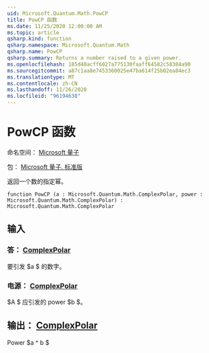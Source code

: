 ```yaml
---
uid: Microsoft.Quantum.Math.PowCP
title: PowCP 函数
ms.date: 11/25/2020 12:00:00 AM
ms.topic: article
qsharp.kind: function
qsharp.namespace: Microsoft.Quantum.Math
qsharp.name: PowCP
qsharp.summary: Returns a number raised to a given power.
ms.openlocfilehash: 185d40acff6027a775130faaff64582c58384a90
ms.sourcegitcommit: a87c1aa8e7453360025e47ba614f25b02ea84ec3
ms.translationtype: MT
ms.contentlocale: zh-CN
ms.lasthandoff: 11/26/2020
ms.locfileid: "96194638"
---
```

# <a name="powcp-function"></a>PowCP 函数

命名空间： [Microsoft 量子](xref:Microsoft.Quantum.Math)

包： [Microsoft 量子. 标准版](https://nuget.org/packages/Microsoft.Quantum.Standard)


返回一个数的指定幂。

```qsharp
function PowCP (a : Microsoft.Quantum.Math.ComplexPolar, power : Microsoft.Quantum.Math.ComplexPolar) : Microsoft.Quantum.Math.ComplexPolar
```


## <a name="input"></a>输入

### <a name="a--complexpolar"></a>答： [ComplexPolar](xref:Microsoft.Quantum.Math.ComplexPolar)

要引发 $a $ 的数字。


### <a name="power--complexpolar"></a>电源： [ComplexPolar](xref:Microsoft.Quantum.Math.ComplexPolar)

$A $ 应引发的 power $b $。



## <a name="output--complexpolar"></a>输出： [ComplexPolar](xref:Microsoft.Quantum.Math.ComplexPolar)

Power $a ^ b $